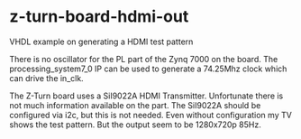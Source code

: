 # z-turn-board-hdmi-out

VHDL example on generating a HDMI test pattern

There is no oscillator for the PL part of the Zynq 7000 on the board. The processing_system7_0 IP can be used to generate a 74.25Mhz clock which can drive the in_clk.

The Z-Turn board uses a SiI9022A HDMI Transmitter. Unfortunate there is not much information available on the part. The SiI9022A should be configured via i2c, but this is not needed. Even without configuration my TV shows the test pattern. But the output seem to be 1280x720p 85Hz.
